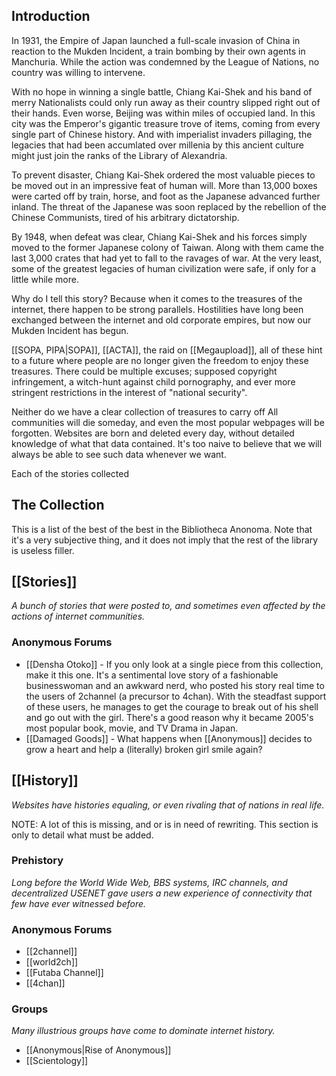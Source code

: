 ## Introduction

In 1931, the Empire of Japan launched a full-scale invasion of China in reaction to the Mukden Incident, a train bombing by their own agents in Manchuria. While the action was condemned by the League of Nations, no country was willing to intervene.

With no hope in winning a single battle, Chiang Kai-Shek and his band of merry Nationalists could only run away as their country slipped right out of their hands. Even worse, Beijing was within miles of occupied land. In this city was the Emperor's gigantic treasure trove of items, coming from every single part of Chinese history. And with imperialist invaders pillaging, the legacies that had been accumlated over millenia by this ancient culture might just join the ranks of the Library of Alexandria.

To prevent disaster, Chiang Kai-Shek ordered the most valuable pieces to be moved out in an impressive feat of human will. More than 13,000 boxes were carted off by train, horse, and foot as the Japanese advanced further inland. The threat of the  Japanese was soon replaced by the rebellion of the Chinese Communists, tired of his arbitrary dictatorship.

By 1948, when defeat was clear, Chiang Kai-Shek and his forces simply moved to the former Japanese colony of Taiwan. Along with them came the last 3,000 crates that had yet to fall to the ravages of war. At the very least, some of the greatest legacies of human civilization were safe, if only for a little while more.

Why do I tell this story? Because when it comes to the treasures of the internet, there happen to be strong parallels. Hostilities have long been exchanged between the internet and old corporate empires, but now our Mukden Incident has begun. 

[[SOPA, PIPA|SOPA]], [[ACTA]], the raid on [[Megaupload]], all of these hint to a future where people are no longer given the freedom to enjoy these treasures. There could be multiple excuses;  supposed copyright infringement, a witch-hunt against child pornography, and ever more stringent restrictions in the interest of "national security".

Neither do we have a clear collection of treasures to carry off  All communities will die someday, and even the most popular webpages will be forgotten. Websites are born and deleted every day, without detailed knowledge of what that data contained. It's too naive to believe that we will always be able to see such data whenever we want.

Each of the stories collected

## The Collection

This is a list of the best of the best in the Bibliotheca Anonoma. Note that it's a very subjective thing, and it does not imply that the rest of the library is useless filler.

## [[Stories]]

_A bunch of stories that were posted to, and sometimes even affected by the actions of internet communities._

### Anonymous Forums

* [[Densha Otoko]] - If you only look at a single piece from this collection, make it this one. It's a sentimental love story of a fashionable businesswoman and an awkward nerd, who posted his story real time to the users of 2channel (a precursor to 4chan). With the steadfast support of these users, he manages to get the courage to break out of his shell and go out with the girl. There's a good reason why it became 2005's most popular book, movie, and TV Drama in Japan.
* [[Damaged Goods]] - What happens when [[Anonymous]] decides to grow a heart and help a (literally) broken girl smile again?

## [[History]]

_Websites have histories equaling, or even rivaling that of nations in real life._

NOTE: A lot of this is missing, and or is in need of rewriting. This section is only to detail what must be added.

### Prehistory

_Long before the World Wide Web, BBS systems, IRC channels, and decentralized USENET gave users a new experience of connectivity that few have ever witnessed before._

### Anonymous Forums

* [[2channel]]
* [[world2ch]]
* [[Futaba Channel]]
* [[4chan]]

### Groups

_Many illustrious groups have come to dominate internet history._

* [[Anonymous|Rise of Anonymous]]
* [[Scientology]]
